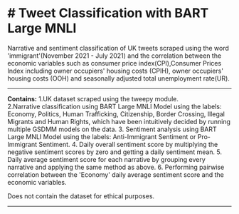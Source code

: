 # # Tweet Classification with BART Large MNLI 
Narrative and sentiment classification of UK tweets scraped using the word 'immigrant'(November 2021 - July 2021) 
and the correlation between the economic variables such as consumer price index(CPI),Consumer Prices Index including owner occupiers' housing costs (CPIH),
owner occupiers' housing costs (OOH) and seasonally adjusted total unemployment rate(UR). 
****
**Contains:**
1.UK dataset scraped using the tweepy module.   
2.Narrative classification using BART Large MNLI Model using the labels: Economy, Politics, Human Trafficking, Citizenship, Border Crossing,
Illegal Migrants and Human Rights, which have been intuitively decided by running multiple GSDMM models on the data. 
3. Sentiment analysis using BART Large MNLI Model using the labels: Anti-Immigrant Sentiment or Pro-Immigrant Sentiment. 
4. Daily overall sentiment score by multiplying the negative sentiment scores by zero and getting a daily sentiment mean. 
5. Daily average sentiment score for each narrative by grouping every narrative and applying the same method as above. 
6. Performing pairwise correlation between the 'Economy' daily average sentiment score and the economic variables. 

Does not contain the dataset for ethical purposes. 
****
